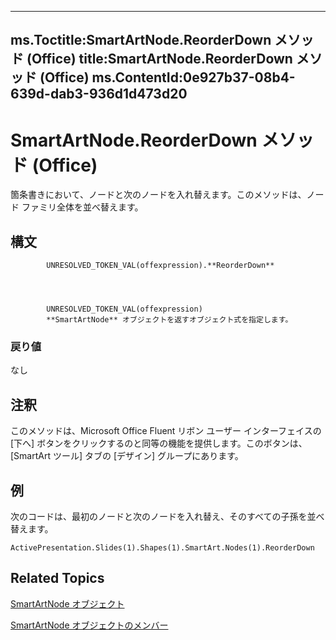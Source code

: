 

---
ms.Toctitle:SmartArtNode.ReorderDown メソッド (Office)
title:SmartArtNode.ReorderDown メソッド (Office)
ms.ContentId:0e927b37-08b4-639d-dab3-936d1d473d20
---
# SmartArtNode.ReorderDown メソッド (Office)




箇条書きにおいて、ノードと次のノードを入れ替えます。このメソッドは、ノード ファミリ全体を並べ替えます。

## 構文

            UNRESOLVED_TOKEN_VAL(offexpression).**ReorderDown**




            UNRESOLVED_TOKEN_VAL(offexpression)
            **SmartArtNode** オブジェクトを返すオブジェクト式を指定します。

### 戻り値
なし





## 注釈
このメソッドは、Microsoft Office Fluent リボン ユーザー インターフェイスの [下へ] ボタンをクリックするのと同等の機能を提供します。このボタンは、[SmartArt ツール] タブの [デザイン] グループにあります。



## 例
次のコードは、最初のノードと次のノードを入れ替え、そのすべての子孫を並べ替えます。

```vba
ActivePresentation.Slides(1).Shapes(1).SmartArt.Nodes(1).ReorderDown
```




## Related Topics

[SmartArtNode オブジェクト](3987d02d-beb1-8ce0-acbb-3fc0a05b2341.md)

[SmartArtNode オブジェクトのメンバー](8472d586-87ed-2dd7-054b-e821f1738e3c.md)




